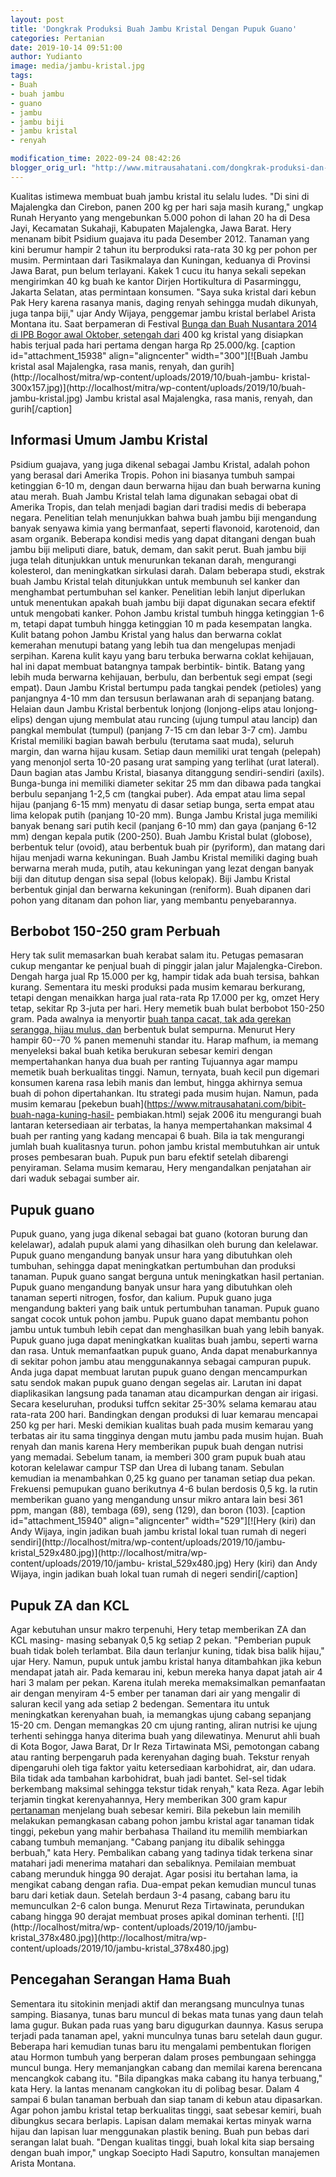 ```yaml
---
layout: post
title: 'Dongkrak Produksi Buah Jambu Kristal Dengan Pupuk Guano'
categories: Pertanian
date: 2019-10-14 09:51:00
author: Yudianto
image: media/jambu-kristal.jpg
tags:
- Buah
- buah jambu
- guano
- jambu
- jambu biji
- jambu kristal
- renyah

modification_time: 2022-09-24 08:42:26
blogger_orig_url: "http://www.mitrausahatani.com/dongkrak-produksi-dan-kualitas-jambu.html"
---
```


Kualitas istimewa membuat buah jambu kristal itu selalu ludes. "Di sini di
Majalengka dan Cirebon, panen 200 kg per hari saja masih kurang," ungkap Runah
Heryanto yang mengebunkan 5.000 pohon di lahan 20 ha di Desa Jayi, Kecamatan
Sukahaji, Kabupaten Majalengka, Jawa Barat. Hery menanam bibit Psidium guajava
itu pada Desember 2012. Tanaman yang kini berumur hampir 2 tahun itu
berproduksi rata-rata 30 kg per pohon per musim. Permintaan dari Tasikmalaya
dan Kuningan, keduanya di Provinsi Jawa Barat, pun belum terlayani. Kakek 1
cucu itu hanya sekali sepekan mengirimkan 40 kg buah ke kantor Dirjen
Hortikultura di Pasarminggu, Jakarta Selatan, atas permintaan konsumen. "Saya
suka kristal dari kebun Pak Hery karena rasanya manis, daging renyah sehingga
mudah dikunyah, juga tanpa biji," ujar Andy Wijaya, penggemar jambu kristal
berlabel Arista Montana itu. Saat berpameran di Festival [Bunga dan Buah
Nusantara 2014 di IPB Bogor awal Oktober, setengah
dari](https://www.mitrausahatani.com/dekorasi-apik-dari-rangkaian-bunga-nan.html) 400
kg kristal yang disiapkan habis terjual pada hari pertama dengan harga Rp
25.000/kg. [caption id="attachment_15938" align="aligncenter"
width="300"][![Buah Jambu kristal asal Majalengka, rasa manis, renyah, dan
gurih](http://localhost/mitra/wp-content/uploads/2019/10/buah-jambu-
kristal-300x157.jpg)](http://localhost/mitra/wp-content/uploads/2019/10/buah-
jambu-kristal.jpg) Jambu kristal asal Majalengka, rasa manis, renyah, dan
gurih[/caption]  

## Informasi Umum Jambu Kristal

Psidium guajava, yang juga dikenal sebagai Jambu Kristal, adalah pohon yang
berasal dari Amerika Tropis. Pohon ini biasanya tumbuh sampai ketinggian 6-10
m, dengan daun berwarna hijau dan buah berwarna kuning atau merah. Buah Jambu
Kristal telah lama digunakan sebagai obat di Amerika Tropis, dan telah menjadi
bagian dari tradisi medis di beberapa negara. Penelitian telah menunjukkan
bahwa buah jambu biji mengandung banyak senyawa kimia yang bermanfaat, seperti
flavonoid, karotenoid, dan asam organik. Beberapa kondisi medis yang dapat
ditangani dengan buah jambu biji meliputi diare, batuk, demam, dan sakit
perut. Buah jambu biji juga telah ditunjukkan untuk menurunkan tekanan darah,
mengurangi kolesterol, dan meningkatkan sirkulasi darah. Dalam beberapa studi,
ekstrak buah Jambu Kristal telah ditunjukkan untuk membunuh sel kanker dan
menghambat pertumbuhan sel kanker. Penelitian lebih lanjut diperlukan untuk
menentukan apakah buah jambu biji dapat digunakan secara efektif untuk
mengobati kanker. Pohon Jambu kristal tumbuh hingga ketinggian 1-6 m, tetapi
dapat tumbuh hingga ketinggian 10 m pada kesempatan langka. Kulit batang pohon
Jambu Kristal yang halus dan berwarna coklat kemerahan menutupi batang yang
lebih tua dan mengelupas menjadi serpihan. Karena kulit kayu yang baru terbuka
berwarna coklat kehijauan, hal ini dapat membuat batangnya tampak berbintik-
bintik. Batang yang lebih muda berwarna kehijauan, berbulu, dan berbentuk segi
empat (segi empat). Daun Jambu Kristal bertumpu pada tangkai pendek (petioles)
yang panjangnya 4-10 mm dan tersusun berlawanan arah di sepanjang batang.
Helaian daun Jambu Kristal berbentuk lonjong (lonjong-elips atau lonjong-
elips) dengan ujung membulat atau runcing (ujung tumpul atau lancip) dan
pangkal membulat (tumpul) (panjang 7-15 cm dan lebar 3-7 cm). Jambu Kristal
memiliki bagian bawah berbulu (terutama saat muda), seluruh margin, dan warna
hijau kusam. Setiap daun memiliki urat tengah (pelepah) yang menonjol serta
10-20 pasang urat samping yang terlihat (urat lateral). Daun bagian atas Jambu
Kristal, biasanya ditanggung sendiri-sendiri (axils). Bunga-bunga ini memiliki
diameter sekitar 25 mm dan dibawa pada tangkai berbulu sepanjang 1-2,5 cm
(tangkai puber). Ada empat atau lima sepal hijau (panjang 6-15 mm) menyatu di
dasar setiap bunga, serta empat atau lima kelopak putih (panjang 10-20 mm).
Bunga Jambu Kristal juga memiliki banyak benang sari putih kecil (panjang 6-10
mm) dan gaya (panjang 6-12 mm) dengan kepala putik (200-250). Buah Jambu
Kristal bulat (globose), berbentuk telur (ovoid), atau berbentuk buah pir
(pyriform), dan matang dari hijau menjadi warna kekuningan. Buah Jambu Kristal
memiliki daging buah berwarna merah muda, putih, atau kekuningan yang lezat
dengan banyak biji dan ditutup dengan sisa sepal (lobus kelopak). Biji Jambu
Kristal berbentuk ginjal dan berwarna kekuningan (reniform). Buah dipanen dari
pohon yang ditanam dan pohon liar, yang membantu penyebarannya.

## Berbobot 150-250 gram Perbuah

Hery tak sulit memasarkan buah kerabat salam itu. Petugas pemasaran cukup
mengantar ke penjual buah di pinggir jalan jalur Majalengka-Cirebon. Dengah
harga jual Rp 15.000 per kg, hampir tidak ada buah tersisa, bahkan kurang.
Sementara itu meski produksi pada musim kemarau berkurang, tetapi dengan
menaikkan harga jual rata-rata Rp 17.000 per kg, omzet Hery tetap, sekitar Rp
3-juta per hari. Hery memetik buah bulat berbobot 150-250 gram. Pada awalnya
ia menyortir [buah tanpa cacat, tak ada gerekan serangga, hijau mulus,
dan](https://www.mitrausahatani.com/durian-otak-udang-galah-draveolens.html) berbentuk
bulat sempurna. Menurut Hery hampir 60--70 % panen memenuhi standar itu. Harap
mafhum, ia memang menyeleksi bakal buah ketika berukuran sebesar kemiri dengan
mempertahankan hanya dua buah per ranting Tujuannya agar mampu memetik buah
berkualitas tinggi. Namun, ternyata, buah kecil pun digemari konsumen karena
rasa lebih manis dan lembut, hingga akhirnya semua buah di pohon
dipertahankan. Itu strategi pada musim hujan. Namun, pada musim kemarau
[pekebun buah](https://www.mitrausahatani.com/bibit-buah-naga-kuning-hasil-
pembiakan.html) sejak 2006 itu mengurangi buah lantaran ketersediaan air
terbatas, la hanya mempertahankan maksimal 4 buah per ranting yang kadang
mencapai 6 buah. Bila ia tak mengurangi jumlah buah kualitasnya turun. pohon
jambu kristal membutuhkan air untuk proses pembesaran buah. Pupuk pun baru
efektif setelah dibarengi penyiraman. Selama musim kemarau, Hery mengandalkan
penjatahan air dari waduk sebagai sumber air.

## Pupuk guano

Pupuk guano, yang juga dikenal sebagai bat guano (kotoran burung dan
kelelawar), adalah pupuk alami yang dihasilkan oleh burung dan kelelawar.
Pupuk guano mengandung banyak unsur hara yang dibutuhkan oleh tumbuhan,
sehingga dapat meningkatkan pertumbuhan dan produksi tanaman. Pupuk guano
sangat berguna untuk meningkatkan hasil pertanian. Pupuk guano mengandung
banyak unsur hara yang dibutuhkan oleh tanaman seperti nitrogen, fosfor, dan
kalium. Pupuk guano juga mengandung bakteri yang baik untuk pertumbuhan
tanaman. Pupuk guano sangat cocok untuk pohon jambu. Pupuk guano dapat
membantu pohon jambu untuk tumbuh lebih cepat dan menghasilkan buah yang lebih
banyak. Pupuk guano juga dapat meningkatkan kualitas buah jambu, seperti warna
dan rasa. Untuk memanfaatkan pupuk guano, Anda dapat menaburkannya di sekitar
pohon jambu atau menggunakannya sebagai campuran pupuk. Anda juga dapat
membuat larutan pupuk guano dengan mencampurkan satu sendok makan pupuk guano
dengan segelas air. Larutan ini dapat diaplikasikan langsung pada tanaman atau
dicampurkan dengan air irigasi. Secara keseluruhan, produksi tuffcn sekitar
25-30% selama kemarau atau rata-rata 200 hari. Bandingkan dengan produksi di
luar kemarau mencapai 250 kg per hari. Meski demikian kualitas buah pada musim
kemarau yang terbatas air itu sama tingginya dengan mutu jambu pada musim
hujan. Buah renyah dan manis karena Hery memberikan pupuk buah dengan nutrisi
yang memadai. Sebelum tanam, ia memberi 300 gram pupuk buah atau kotoran
kelelawar campur TSP dan Urea di lubang tanam. Sebulan kemudian ia menambahkan
0,25 kg guano per tanaman setiap dua pekan. Frekuensi pemupukan guano
berikutnya 4-6 bulan berdosis 0,5 kg. la rutin memberikan guano yang
mengandung unsur mikro antara lain besi 361 ppm, mangan (88), tembaga (69),
seng (129), dan boron (103). [caption id="attachment_15940"
align="aligncenter" width="529"][![Hery \(kiri\) dan Andy Wijaya, ingin
jadikan buah jambu kristal lokal tuan rumah di negeri
sendiri](http://localhost/mitra/wp-content/uploads/2019/10/jambu-
kristal_529x480.jpg)](http://localhost/mitra/wp-content/uploads/2019/10/jambu-
kristal_529x480.jpg) Hery (kiri) dan Andy Wijaya, ingin jadikan buah lokal
tuan rumah di negeri sendiri[/caption]

## Pupuk ZA dan KCL

Agar kebutuhan unsur makro terpenuhi, Hery tetap memberikan ZA dan KCL masing-
masing sebanyak 0,5 kg setiap 2 pekan. "Pemberian pupuk buah tidak boleh
terlambat. Bila daun terlanjur kuning, tidak bisa balik hijau," ujar Hery.
Namun, pupuk untuk jambu kristal hanya ditambahkan jika kebun mendapat jatah
air. Pada kemarau ini, kebun mereka hanya dapat jatah air 4 hari 3 malam per
pekan. Karena itulah mereka memaksimalkan pemanfaatan air dengan menyiram 4-5
ember per tanaman dari air yang mengalir di saluran kecil yang ada setiap 2
bedengan. Sementara itu untuk meningkatkan kerenyahan buah, ia memangkas ujung
cabang sepanjang 15-20 cm. Dengan memangkas 20 cm ujung ranting, aliran
nutrisi ke ujung terhenti sehingga hanya diterima buah yang dilewatinya.
Menurut ahli buah di Kota Bogor, Jawa Barat, Dr Ir Reza Tirtawinata MSi,
pemotongan cabang atau ranting berpengaruh pada kerenyahan daging buah.
Tekstur renyah dipengaruhi oleh tiga faktor yaitu ketersediaan karbohidrat,
air, dan udara. Bila tidak ada tambahan karbohidrat, buah jadi bantet. Sel-sel
tidak berkembang maksimal sehingga tekstur tidak renyah," kata Reza. Agar
lebih terjamin tingkat kerenyahannya, Hery memberikan 300 gram kapur
[pertanaman](https://www.mitrausahatani.com/pertanian "pertanaman") menjelang buah
sebesar kemiri. Bila pekebun lain memilih melakukan pemangkasan cabang pohon
jambu kristal agar tanaman tidak tinggi, pekebun yang mahir berbahasa Thailand
itu memilih membiarkan cabang tumbuh memanjang. "Cabang panjang itu dibalik
sehingga berbuah," kata Hery. Pembalikan cabang yang tadinya tidak terkena
sinar matahari jadi menerima matahari dan sebaliknya. Pemilaian membuat cabang
merunduk hingga 90 derajat. Agar posisi itu bertahan lama, ia mengikat cabang
dengan rafia. Dua-empat pekan kemudian muncul tunas baru dari ketiak daun.
Setelah berdaun 3-4 pasang, cabang baru itu memunculkan 2-6 calon bunga.
Menurut Reza Tirtawinata, perundukan cabang hingga 90 derajat membuat proses
apikal dominan terhenti. [![](http://localhost/mitra/wp-
content/uploads/2019/10/jambu-kristal_378x480.jpg)](http://localhost/mitra/wp-
content/uploads/2019/10/jambu-kristal_378x480.jpg)

## Pencegahan Serangan Hama Buah

Sementara itu sitokinin menjadi aktif dan merangsang munculnya tunas samping.
Biasanya, tunas baru muncul di bekas mata tunas yang daun telah lama gugur.
Bukan pada ruas yang baru digugurkan daunnya. Kasus serupa terjadi pada
tanaman apel, yakni munculnya tunas baru setelah daun gugur. Beberapa hari
kemudian tunas baru itu mengalami pembentukan florigen atau Hormon tumbuh yang
berperan dalam proses pembungaan sehingga muncul bunga. Hery memanjangkan
cabang dan memilai karena berencana mencangkok cabang itu. "Bila dipangkas
maka cabang itu hanya terbuang," kata Hery. la lantas menanam cangkokan itu di
polibag besar. Dalam 4 sampai 6 bulan tanaman berbuah dan siap tanam di kebun
atau dipasarkan. Agar pohon jambu kristal tetap berkualitas tinggi, saat
sebesar kemiri, buah dibungkus secara berlapis. Lapisan dalam memakai kertas
minyak warna hijau dan lapisan luar menggunakan plastik bening. Buah pun bebas
dari serangan lalat buah. "Dengan kualitas tinggi, buah lokal kita siap
bersaing dengan buah impor," ungkap Soecipto Hadi Saputro, konsultan manajemen
Arista Montana.


